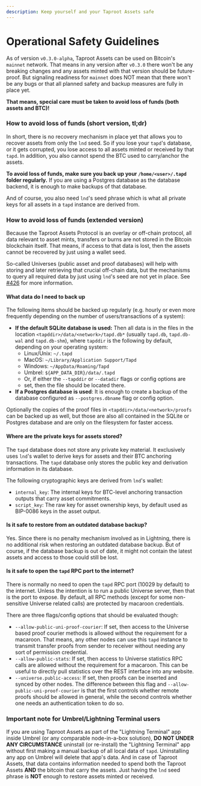 ```yaml
---
description: Keep yourself and your Taproot Assets safe
---
```


# Operational Safety Guidelines

As of version `v0.3.0-alpha`, Taproot Assets can be used on Bitcoin's `mainnet` network. That means in any version after `v0.3.0` there won't be any breaking changes and any assets minted with that version should be future-proof. But signaling readiness for `mainnet` does NOT mean that there won't be any bugs or that all planned safety and backup measures are fully in place yet.

**That means, special care must be taken to avoid loss of funds (both assets and BTC)!**

### How to avoid loss of funds (short version, tl;dr) <a href="#user-content-how-to-avoid-loss-of-funds-short-version-tldr" id="user-content-how-to-avoid-loss-of-funds-short-version-tldr"></a>

In short, there is no recovery mechanism in place yet that allows you to recover assets from only the `lnd` seed. So if you lose your `tapd`'s database, or it gets corrupted, you lose access to all assets minted or received by that `tapd`. In addition, you also cannot spend the BTC used to carry/anchor the assets.

**To avoid loss of funds, make sure you back up your `/home/<user>/.tapd` folder regularly.** If you are using a Postgres database as the database backend, it is enough to make backups of that database.

And of course, you also need `lnd`'s seed phrase which is what all private keys for all assets in a `tapd` instance are derived from.

### How to avoid loss of funds (extended version) <a href="#user-content-how-to-avoid-loss-of-funds-extended-version" id="user-content-how-to-avoid-loss-of-funds-extended-version"></a>

Because the Taproot Assets Protocol is an overlay or off-chain protocol, all data relevant to asset mints, transfers or burns are not stored in the Bitcoin blockchain itself. That means, if access to that data is lost, then the assets cannot be recovered by just using a wallet seed.

So-called Universes (public asset and proof databases) will help with storing and later retrieving that crucial off-chain data, but the mechanisms to query all required data by just using `lnd`'s seed are not yet in place. See [#426](https://github.com/lightninglabs/taproot-assets/issues/426) for more information.

#### What data do I need to back up <a href="#user-content-what-data-do-i-need-to-back-up" id="user-content-what-data-do-i-need-to-back-up"></a>

The following items should be backed up regularly (e.g. hourly or even more frequently depending on the number of users/transactions of a system):

* **If the default SQLite database is used:** Then all data is in the files in the location `<tapddir>/data/<network>/tapd.db*` (usually `tapd.db`, `tapd.db-wal` and `tapd.db-shm`), where `tapddir` is the following by default, depending on your operating system:
  * Linux/Unix: `~/.tapd`
  * MacOS: `~/Library/Application Support/Tapd`
  * Windows: `~/AppData/Roaming/Tapd`
  * Umbrel: `${APP_DATA_DIR}/data/.tapd`
  * Or, if either the `--tapddir` or `--datadir` flags or config options are
  * set, then the file should be located there.
* **If a Postgres database is used**: It is enough to create a backup of the database configured as `--postgres.dbname` flag or config option.

Optionally the copies of the proof files in `<tapddir>/data/<network>/proofs` can be backed up as well, but those are also all contained in the SQLite or Postgres database and are only on the filesystem for faster access.

#### Where are the private keys for assets stored? <a href="#user-content-where-are-the-private-keys-for-assets-stored" id="user-content-where-are-the-private-keys-for-assets-stored"></a>

The `tapd` database does not store any private key material. It exclusively uses `lnd`'s wallet to derive keys for assets and their BTC anchoring transactions. The `tapd` database only stores the public key and derivation information in its database.

The following cryptographic keys are derived from `lnd`'s wallet:

* `internal_key`: The internal keys for BTC-level anchoring transaction outputs that carry asset commitments.
* `script_key`: The raw key for asset ownership keys, by default used as BIP-0086 keys in the asset output.

#### Is it safe to restore from an outdated database backup? <a href="#user-content-is-it-safe-to-restore-from-an-outdated-database-backup" id="user-content-is-it-safe-to-restore-from-an-outdated-database-backup"></a>

Yes. Since there is no penalty mechanism involved as in Lightning, there is no additional risk when restoring an outdated database backup. But of course, if the database backup is out of date, it might not contain the latest assets and access to those could still be lost.

#### Is it safe to open the `tapd` RPC port to the internet? <a href="#user-content-is-it-safe-to-open-the-tapd-rpc-port-to-the-internet" id="user-content-is-it-safe-to-open-the-tapd-rpc-port-to-the-internet"></a>

There is normally no need to open the `tapd` RPC port (10029 by default) to the internet. Unless the intention is to run a public Universe server, then that is the port to expose. By default, all RPC methods (except for some non-sensitive Universe related calls) are protected by macaroon credentials.

There are three flags/config options that should be evaluated though:

* `--allow-public-uni-proof-courier`: If set, then access to the Universe based proof courier methods is allowed without the requirement for a macaroon. That means, any other nodes can use this `tapd` instance to transmit transfer proofs from sender to receiver without needing any sort of permission credential.
* `--allow-public-stats`: If set, then access to Universe statistics RPC calls are allowed without the requirement for a macaroon. This can be useful to directly pull statistics over the REST interface into any website.
* `--universe.public-access`: If set, then proofs can be inserted and synced by other nodes. The difference between this flag and `--allow-public-uni-proof-courier` is that the first controls whether remote proofs should be allowed in general, while the second controls whether one needs an authentication token to do so.

### Important note for Umbrel/Lightning Terminal users <a href="#user-content-important-note-for-umbrellightning-terminal-users" id="user-content-important-note-for-umbrellightning-terminal-users"></a>

If you are using Taproot Assets as part of the "Lightning Terminal" app inside Umbrel (or any comparable node-in-a-box solution), **DO NOT UNDER ANY CIRCUMSTANCE** uninstall (or re-install) the "Lightning Terminal" app without first making a manual backup of all local data of `tapd`. Uninstalling any app on Umbrel will delete that app's data. And in case of Taproot Assets, that data contains information needed to spend both the Taproot Assets **AND** the bitcoin that carry the assets. Just having the `lnd` seed phrase is **NOT** enough to restore assets minted or received.
